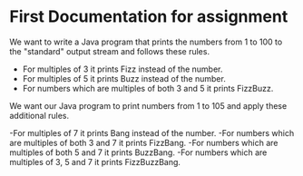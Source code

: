 # First Documentation for assignment

We want to write a Java program that prints the numbers from 1 to 100 to the "standard" output stream and follows these rules.

   - For multiples of 3 it prints Fizz instead of the number.
   - For multiples of 5 it prints Buzz instead of the number.
   - For numbers which are multiples of both 3 and 5 it prints FizzBuzz.

We want our Java program to print numbers from 1 to 105 and apply these additional rules.

   -For multiples of 7 it prints Bang instead of the number.
   -For numbers which are multiples of both 3 and 7 it prints FizzBang.
   -For numbers which are multiples of both 5 and 7 it prints BuzzBang.
   -For numbers which are multiples of 3, 5 and 7 it prints FizzBuzzBang.

